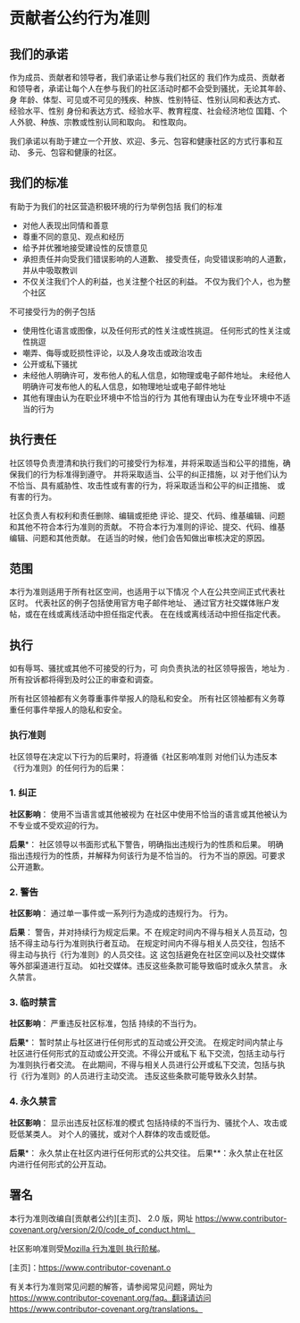 # 贡献者公约行为准则

## 我们的承诺

作为成员、贡献者和领导者，我们承诺让参与我们社区的
我们作为成员、贡献者和领导者，承诺让每个人在参与我们的社区活动时都不会受到骚扰，无论其年龄、身
年龄、体型、可见或不可见的残疾、种族、性别特征、性别认同和表达方式、经验水平、性别
身份和表达方式、经验水平、教育程度、社会经济地位
国籍、个人外貌、种族、宗教或性别认同和取向。
和性取向。

我们承诺以有助于建立一个开放、欢迎、多元、包容和健康社区的方式行事和互动、
多元、包容和健康的社区。

## 我们的标准

有助于为我们的社区营造积极环境的行为举例包括
我们的标准

* 对他人表现出同情和善意
* 尊重不同的意见、观点和经历
* 给予并优雅地接受建设性的反馈意见
* 承担责任并向受我们错误影响的人道歉、
  接受责任，向受错误影响的人道歉，并从中吸取教训
* 不仅关注我们个人的利益，也关注整个社区的利益。
  不仅为我们个人，也为整个社区

不可接受行为的例子包括

* 使用性化语言或图像，以及任何形式的性关注或性挑逗。
  任何形式的性关注或性挑逗
* 嘲弄、侮辱或贬损性评论，以及人身攻击或政治攻击
* 公开或私下骚扰
* 未经他人明确许可，发布他人的私人信息，如物理或电子邮件地址。
  未经他人明确许可发布他人的私人信息，如物理地址或电子邮件地址
* 其他有理由认为在职业环境中不恰当的行为
  其他有理由认为在专业环境中不适当的行为

## 执行责任

社区领导负责澄清和执行我们的可接受行为标准，并将采取适当和公平的措施，确保我们的行为标准得到遵守。
并将采取适当、公平的纠正措施，以
对于他们认为不恰当、具有威胁性、攻击性或有害的行为，将采取适当和公平的纠正措施、
或有害的行为。

社区负责人有权利和责任删除、编辑或拒绝
评论、提交、代码、维基编辑、问题和其他不符合本行为准则的贡献。
不符合本行为准则的评论、提交、代码、维基编辑、问题和其他贡献。
在适当的时候，他们会告知做出审核决定的原因。

## 范围

本行为准则适用于所有社区空间，也适用于以下情况
个人在公共空间正式代表社区时。
代表社区的例子包括使用官方电子邮件地址、
通过官方社交媒体账户发帖，或在在线或离线活动中担任指定代表。
在在线或离线活动中担任指定代表。

## 执行

如有辱骂、骚扰或其他不可接受的行为，可
向负责执法的社区领导报告，地址为
.
所有投诉都将得到及时公正的审查和调查。

所有社区领袖都有义务尊重事件举报人的隐私和安全。
所有社区领袖都有义务尊重任何事件举报人的隐私和安全。

### 执行准则

社区领导在决定以下行为的后果时，将遵循《社区影响准则
对他们认为违反本《行为准则》的任何行为的后果：

### 1. 纠正

**社区影响**： 使用不当语言或其他被视为
在社区中使用不恰当的语言或其他被认为不专业或不受欢迎的行为。

**后果***： 社区领导以书面形式私下警告，明确指出违规行为的性质和后果。
明确指出违规行为的性质，并解释为何该行为是不恰当的。
行为不当的原因。可要求公开道歉。

### 2. 警告

**社区影响**： 通过单一事件或一系列行为造成的违规行为。
行为。

**后果**： 警告，并对持续行为规定后果。不
在规定时间内不得与相关人员互动，包括不得主动与行为准则执行者互动。
在规定时间内不得与相关人员交往，包括不得主动与执行《行为准则》的人员交往。这
这包括避免在社区空间以及社交媒体等外部渠道进行互动。
如社交媒体。违反这些条款可能导致临时或永久禁言。
永久禁言。

### 3. 临时禁言

**社区影响**： 严重违反社区标准，包括
持续的不当行为。

**后果***： 暂时禁止与社区进行任何形式的互动或公开交流。
在规定时间内禁止与社区进行任何形式的互动或公开交流。不得公开或私下
私下交流，包括主动与行为准则执行者交流。
在此期间，不得与相关人员进行公开或私下交流，包括与执行《行为准则》的人员进行主动交流。
违反这些条款可能导致永久封禁。

### 4. 永久禁言

**社区影响**： 显示出违反社区标准的模式
包括持续的不当行为、骚扰个人、攻击或贬低某类人。
对个人的骚扰，或对个人群体的攻击或贬低。

**后果***： 永久禁止在社区内进行任何形式的公共交往。
后果**：永久禁止在社区内进行任何形式的公开互动。

## 署名

本行为准则改编自[贡献者公约][主页]、
2.0 版，网址
https://www.contributor-covenant.org/version/2/0/code_of_conduct.html。

社区影响准则受[Mozilla 行为准则
执行阶梯](https://github.com/mozilla/diversity)。

[主页]：https://www.contributor-covenant.o

有关本行为准则常见问题的解答，请参阅常见问题，网址为
https://www.contributor-covenant.org/faq。翻译请访问
https://www.contributor-covenant.org/translations。
